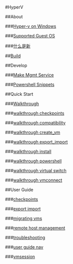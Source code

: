 #HyperV

##About

###[Hyper-v on Windows](about/hyperv_on_windows_new.md)

###[Supported Guest OS](about/supported_guest_os.md)

###[什么是新](about/whats_new.md)

##[Build](about/build.md)

##Develop

###[Make Mgmt Service](develop/make_mgmt_service.md)

###[Powershell Snippets](develop/powershell_snippets.md)

##Quick Start

###[Walkthrough](quick_start/walkthrough.md)

###[walkthrough checkpoints](quick_start/walkthrough_checkpoints.md)

###[walkthrough compatibility](quick_start/walkthrough_compatibility.md)

###[walkthrough create_vm](quick_start/walkthrough_create_vm.md)

###[walkthrough export_import](quick_start/walkthrough_export_import.md)

###[walkthrough install](quick_start/walkthrough_install.md)

###[walkthrough powershell](quick_start/walkthrough_powershell.md)

###[walkthrough virtual switch](quick_start/walkthrough_virtual_switch.md)

###[walkthrough vmconnect](quick_start/walkthrough_vmconnect.md)

##User Guide

###[checkpoints](user_guide/checkpoints.md)

###[export import](user_guide/export_import.md)

###[migrating vms](user_guide/migrating_vms.md)

###[remote host management](user_guide/remote_host_management.md)

###[troubleshooting](user_guide/troubleshooting.md)

###[user guide nav](user_guide/user_guide_nav.md)

###[vmsession](user_guide/vmsession.md)


